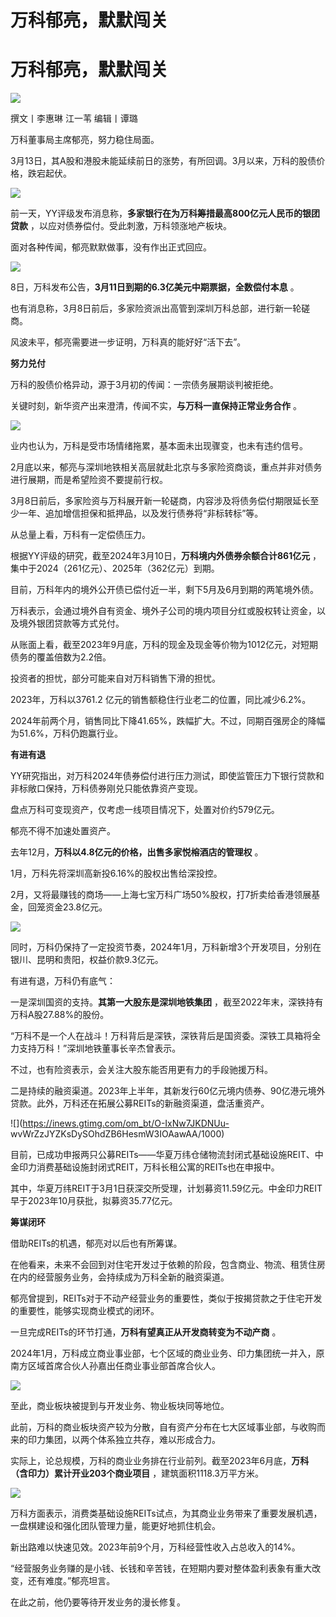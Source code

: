 # 万科郁亮，默默闯关

# 万科郁亮，默默闯关

![](https://inews.gtimg.com/om_bt/O0-qb4IF1Uqvp_6OTD58C2GuUi-5rqZ9VKuGtJSUtXpVQAA/1000)

撰文丨李惠琳 江一苇 编辑丨谭璐

万科董事局主席郁亮，努力稳住局面。

3月13日，其A股和港股未能延续前日的涨势，有所回调。3月以来，万科的股债价格，跌宕起伏。

![](https://inews.gtimg.com/om_bt/OpHds68zTOOx4rRft4FlVpZBbvHCy2seZUD61GDrQNBrsAA/1000)

前一天，YY评级发布消息称，**多家银行在为万科筹措最高800亿元人民币的银团贷款** ，以应对债券偿付。受此刺激，万科领涨地产板块。

面对各种传闻，郁亮默默做事，没有作出正式回应。

![](https://inews.gtimg.com/om_bt/OuxoF0ChYZDENJDwVtatzBKqPB6eIzjWXMKR_haHB1ElEAA/1000)

8日，万科发布公告，**3月11日到期的6.3亿美元中期票据，全数偿付本息** 。

也有消息称，3月8日前后，多家险资派出高管到深圳万科总部，进行新一轮磋商。

风波未平，郁亮需要进一步证明，万科真的能好好“活下去”。

**努力兑付**

万科的股债价格异动，源于3月初的传闻：一宗债务展期谈判被拒绝。

关键时刻，新华资产出来澄清，传闻不实，**与万科一直保持正常业务合作** 。

![](https://inews.gtimg.com/om_bt/OMskYR9dX2Ai4_EfOcjrmbPKX6x6VfBq9Qa7XUPv5A1ZUAA/1000)

业内也认为，万科是受市场情绪拖累，基本面未出现骤变，也未有违约信号。

2月底以来，郁亮与深圳地铁相关高层就赴北京与多家险资商谈，重点并非对债务进行展期，而是希望险资不要提前行权。

3月8日前后，多家险资与万科展开新一轮磋商，内容涉及将债务偿付期限延长至少一年、追加增信担保和抵押品，以及发行债券将“非标转标”等。

从总量上看，万科有一定偿债压力。

根据YY评级的研究，截至2024年3月10日，**万科境内外债券余额合计861亿元** ，集中于2024（261亿元）、2025年（362亿元）到期。

目前，万科年内的境外公开债已偿付近一半，剩下5月及6月到期的两笔境外债。

万科表示，会通过境外自有资金、境外子公司的境内项目分红或股权转让资金，以及境外银团贷款等方式兑付。

从账面上看，截至2023年9月底，万科的现金及现金等价物为1012亿元，对短期债务的覆盖倍数为2.2倍。

投资者的担忧，部分可能来自对万科销售下滑的担忧。

2023年，万科以3761.2 亿元的销售额稳住行业老二的位置，同比减少6.2%。

2024年前两个月，销售同比下降41.65%，跌幅扩大。不过，同期百强房企的降幅为51.6%，万科仍跑赢行业。

**有进有退**

YY研究指出，对万科2024年债券偿付进行压力测试，即使监管压力下银行贷款和非标敞口保持，万科债券刚兑只能依靠资产变现。

盘点万科可变现资产，仅考虑一线项目情况下，处置对价约579亿元。

郁亮不得不加速处置资产。

去年12月，**万科以4.8亿元的价格，出售多家悦榕酒店的管理权** 。

1月，万科先将深圳高新投6.16%的股权出售给深投控。

2月，又将最赚钱的商场——上海七宝万科广场50%股权，打7折卖给香港领展基金，回笼资金23.8亿元。

![](https://inews.gtimg.com/om_bt/Olsex1lkYf0O9cWQFeJAKTps9XPEBzyZT7e6GYwbPM0rIAA/1000)

同时，万科仍保持了一定投资节奏，2024年1月，万科新增3个开发项目，分别在银川、昆明和贵阳，权益价款9.3亿元。

有进有退，万科仍有底气：

一是深圳国资的支持。**其第一大股东是深圳地铁集团** ，截至2022年末，深铁持有万科A股27.88%的股份。

“万科不是一个人在战斗！万科背后是深铁，深铁背后是国资委。深铁工具箱将全力支持万科！”深圳地铁董事长辛杰曾表示。

不过，也有险资表示，会关注大股东能否用更有力的手段驰援万科。

二是持续的融资渠道。2023年上半年，其新发行60亿元境内债券、90亿港元境外贷款。此外，万科还在拓展公募REITs的新融资渠道，盘活重资产。

![](https://inews.gtimg.com/om_bt/O-IxNw7JKDNUu-
wvWrZzJYZKsDySOhdZB6HesmW3IOAawAA/1000)

目前，已成功申报两只公募REITs——华夏万纬仓储物流封闭式基础设施REIT、中金印力消费基础设施封闭式REIT，万科长租公寓的REITs也在申报中。

其中，华夏万纬REIT于3月1日获深交所受理，计划募资11.59亿元。中金印力REIT早于2023年10月获批，拟募资35.77亿元。

**筹谋闭环**

借助REITs的机遇，郁亮对以后也有所筹谋。

在他看来，未来不会回到对住宅开发过于依赖的阶段，包含商业、物流、租赁住房在内的经营服务业务，会持续成为万科全新的融资渠道。

郁亮曾提到，REITs对于不动产经营业务的重要性，类似于按揭贷款之于住宅开发的重要性，能够实现商业模式的闭环。

一旦完成REITs的环节打通，**万科有望真正从开发商转变为不动产商** 。

2024年1月，万科成立商业事业部，七个区域的商业业务、印力集团统一并入，原南方区域首席合伙人孙嘉出任商业事业部首席合伙人。

![](https://inews.gtimg.com/om_bt/OhaM1EL1BqP3pk49OJvKYajjnLNTtLIkSOXrFCxK4L1SYAA/1000)

至此，商业板块被提到与开发业务、物业板块同等地位。

此前，万科的商业板块资产较为分散，自有资产分布在七大区域事业部，与收购而来的印力集团，以两个体系独立共存，难以形成合力。

实际上，论总规模，万科的商业业务排在行业前列。截至2023年6月底，**万科（含印力）累计开业203个商业项目** ，建筑面积1118.3万平方米。

![](https://inews.gtimg.com/om_bt/OwG2CoLP82lTjWboq18oD3C99eH4wC68n1W8fu5CnL9LQAA/1000)

万科方面表示，消费类基础设施REITs试点，为其商业业务带来了重要发展机遇，一盘棋建设和强化团队管理力量，能更好地抓住机会。

新出路难以快速见效。2023年前9个月，万科经营性收入占总收入的14%。

“经营服务业务赚的是小钱、长钱和辛苦钱，在短期内要对整体盈利表象有重大改变，还有难度。”郁亮坦言。

在此之前，他仍要等待开发业务的漫长修复。

